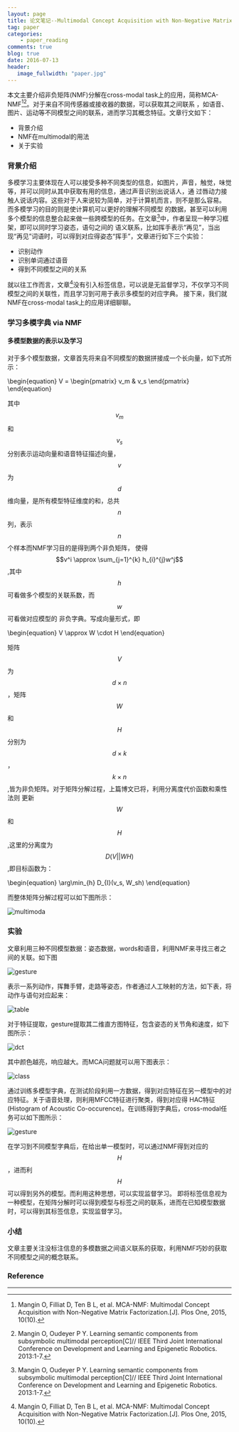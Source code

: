 ```yaml
---
layout: page
title: 论文笔记--Multimodal Concept Acquisition with Non-Negative Matrix Factorization
tag: paper   
categories: 
    - paper_reading
comments: true
blog: true
date: 2016-07-13
header:
   image_fullwidth: "paper.jpg"
---
```


本文主要介绍非负矩阵(NMF)分解在cross-modal task上的应用，简称MCA-NMF[^1][^2]。对于来自不同传感器或接收器的数据，可以获取其之间联系
，如语音、图片、运动等不同模型之间的联系，进而学习其概念特征。文章行文如下：  

* 背景介绍
* NMF在multimodal的用法
* 关于实验

### 背景介绍  
多模学习主要体现在人可以接受多种不同类型的信息，如图片，声音，触觉，味觉等，并可以同时从其中获取有用的信息，通过声音识别出说话人，通
过唇动力接触人说话内容。这些对于人来说较为简单，对于计算机而言，则不是那么容易。 而多模学习的目的则是使计算机可以更好的理解不同模型
的数据，甚至可以利用多个模型的信息整合起来做一些跨模型的任务。在文章[^2]中，作者呈现一种学习框架，即可以同时学习姿态，语句之间的
语义联系，比如挥手表示“再见”，当出现“再见”词语时，可以得到对应得姿态“挥手”，文章进行如下三个实验：

* 识别动作
* 识别单词通过语音
* 得到不同模型之间的关系

就以往工作而言，文章[^1]没有引入标签信息，可以说是无监督学习，不仅学习不同模型之间的关联性，而且学习到可用于表示多模型的对应字典。
接下来，我们就NMF在cross-modal task上的应用详细聊聊。

### 学习多模字典 via NMF

#### 多模型数据的表示以及学习
对于多个模型数据，文章首先将来自不同模型的数据拼接成一个长向量，如下式所示：  

\begin{equation}
V = \begin{pmatrix} v_m & v_s \end{pmatrix}
\end{equation}  


其中$$v_m$$和$$v_s$$分别表示运动向量和语音特征描述向量，$$v$$为$$d$$维向量，是所有模型特征维度的和，总共$$n$$列，表示$$n$$个样本而NMF学习目的是得到两个非负矩阵，
使得$$v^i \approx \sum_{j=1}^{k} h_{i}^{j}w^j$$,其中$$h$$可看做多个模型的关联系数，而$$w$$可看做对应模型的
非负字典。写成向量形式，即  

\begin{equation}
V \approx W \cdot H
\end{equation}


矩阵$$V$$为$$d \times n$$，矩阵$$W$$和$$H$$分别为$$d \times k$$，$$k \times n$$,皆为非负矩阵。对于矩阵分解过程，上篇博文已将，利用分离度代价函数和乘性法则
更新$$W$$和$$H$$,这里的分离度为$$D(V||WH)$$,即目标函数为：


\begin{equation}
\arg\min_{h} D_{I}(v_s, W_sh)
\end{equation}  


而整体矩阵分解过程可以如下图所示：  

![multimoda](/downloads/MCA_NMF/multimoda.jpg)   



### 实验
文章利用三种不同模型数据：姿态数据，words和语音，利用NMF来寻找三者之间的关联。如下图  

![gesture](/downloads/MCA_NMF/gesture.jpg)   



表示一系列动作，挥舞手臂，走路等姿态，作者通过人工映射的方法，如下表，将动作与语句对应起来：  

![table](/downloads/MCA_NMF/gesture_word.jpg)    


对于特征提取，gesture提取其二维直方图特征，包含姿态的关节角和速度，如下图所示：  

![dct](/downloads/MCA_NMF/dct.jpg)   



其中颜色越亮，响应越大。而MCA问题就可以用下图表示：  


![class](/downloads/MCA_NMF/class.jpg)  



通过训练多模型字典，在测试阶段利用一方数据，得到对应特征在另一模型中的对应特征。关于语音处理，则利用MFCC特征进行聚类，得到对应得
HAC特征(Histogram of Acoustic Co-occurence)。在训练得到字典后，cross-modal任务可以如下图所示：  

![gesture](/downloads/MCA_NMF/cross.jpg)    



在学习到不同模型字典后，在给出单一模型时，可以通过NMF得到对应的$$H$$，进而利$$H$$可以得到另外的模型。而利用这种思想，可以实现监督学习。
即将标签信息视为一种模型，在矩阵分解时可以得到模型与标签之间的联系，进而在已知模型数据时，可以得到其标签信息，实现监督学习。

### 小结
文章主要关注没标注信息的多模数据之间语义联系的获取，利用NMF巧妙的获取不同模型之间的概念联系。

### Reference
---
[^1]: Mangin O, Filliat D, Ten B L, et al. MCA-NMF: Multimodal Concept Acquisition with Non-Negative Matrix Factorization.[J]. Plos One, 2015, 10(10).
[^2]: Mangin O, Oudeyer P Y. Learning semantic components from subsymbolic multimodal perception[C]// IEEE Third Joint International Conference on Development and Learning and Epigenetic Robotics. 2013:1-7.

